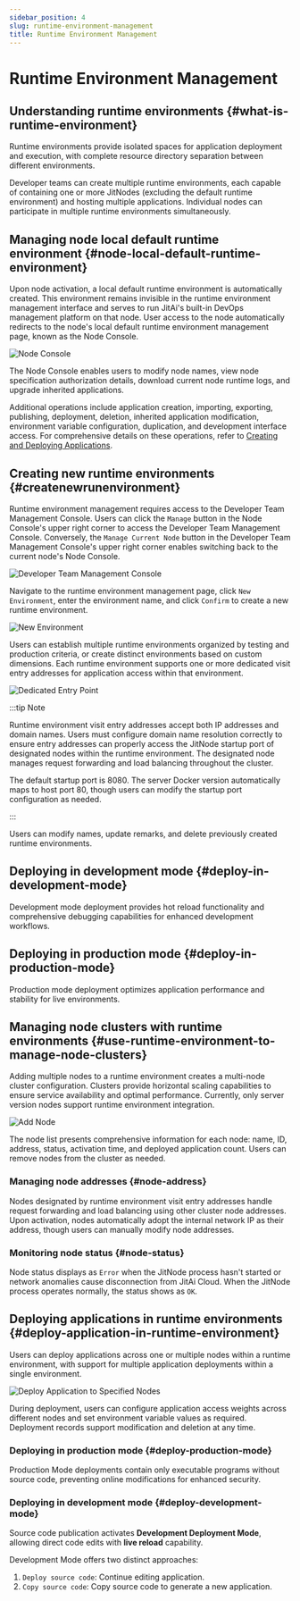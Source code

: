 ```yaml
---
sidebar_position: 4
slug: runtime-environment-management
title: Runtime Environment Management
---
```


# Runtime Environment Management
## Understanding runtime environments {#what-is-runtime-environment}
Runtime environments provide isolated spaces for application deployment and execution, with complete resource directory separation between different environments.

Developer teams can create multiple runtime environments, each capable of containing one or more JitNodes (excluding the default runtime environment) and hosting multiple applications. Individual nodes can participate in multiple runtime environments simultaneously.

## Managing node local default runtime environment {#node-local-default-runtime-environment}
Upon node activation, a local default runtime environment is automatically created. This environment remains invisible in the runtime environment management interface and serves to run JitAi's built-in DevOps management platform on that node. User access to the node automatically redirects to the node's local default runtime environment management page, known as the Node Console.

![Node Console](./img/4/node-console.png "Node Console")

The Node Console enables users to modify node names, view node specification authorization details, download current node runtime logs, and upgrade inherited applications.

Additional operations include application creation, importing, exporting, publishing, deployment, deletion, inherited application modification, environment variable configuration, duplication, and development interface access. For comprehensive details on these operations, refer to [Creating and Deploying Applications](../creating-and-publishing-applications/creating-and-deploying-applications).

## Creating new runtime environments {#createnewrunenvironment}
Runtime environment management requires access to the Developer Team Management Console. Users can click the `Manage` button in the Node Console's upper right corner to access the Developer Team Management Console. Conversely, the `Manage Current Node` button in the Developer Team Management Console's upper right corner enables switching back to the current node's Node Console.

![Developer Team Management Console](./img/4/organization-management-console.png "Developer Team Management Console")

Navigate to the runtime environment management page, click `New Environment`, enter the environment name, and click    `Confirm` to create a new runtime environment.

![New Environment](./img/4/create-runtime-environment.png "New Environment")

Users can establish multiple runtime environments organized by testing and production criteria, or create distinct environments based on custom dimensions. Each runtime environment supports one or more dedicated visit entry addresses for application access within that environment.

![Dedicated Entry Point](./img/4/configure-dedicated-access-entry.png "Dedicated Entry Point")

:::tip Note

Runtime environment visit entry addresses accept both IP addresses and domain names. Users must configure domain name resolution correctly to ensure entry addresses can properly access the JitNode startup port of designated nodes within the runtime environment. The designated node manages request forwarding and load balancing throughout the cluster.

The default startup port is 8080. The server Docker version automatically maps to host port 80, though users can modify the startup port configuration as needed.

:::

Users can modify names, update remarks, and delete previously created runtime environments.

## Deploying in development mode {#deploy-in-development-mode}
Development mode deployment provides hot reload functionality and comprehensive debugging capabilities for enhanced development workflows.

## Deploying in production mode {#deploy-in-production-mode}
Production mode deployment optimizes application performance and stability for live environments.

## Managing node clusters with runtime environments {#use-runtime-environment-to-manage-node-clusters}
Adding multiple nodes to a runtime environment creates a multi-node cluster configuration. Clusters provide horizontal scaling capabilities to ensure service availability and optimal performance. Currently, only server version nodes support runtime environment integration.

![Add Node](./img/4/add-node.png "Add Node")

The node list presents comprehensive information for each node: name, ID, address, status, activation time, and deployed application count. Users can remove nodes from the cluster as needed.

### Managing node addresses {#node-address}
Nodes designated by runtime environment visit entry addresses handle request forwarding and load balancing using other cluster node addresses. Upon activation, nodes automatically adopt the internal network IP as their address, though users can manually modify node addresses.

### Monitoring node status {#node-status}
Node status displays as `Error` when the JitNode process hasn't started or network anomalies cause disconnection from JitAi Cloud. When the JitNode process operates normally, the status shows as `OK`.

## Deploying applications in runtime environments {#deploy-application-in-runtime-environment}
Users can deploy applications across one or multiple nodes within a runtime environment, with support for multiple application deployments within a single environment.

![Deploy Application to Specified Nodes](./img/4/deploy-application-to-specified-node.png "Deploy Application to Specified Nodes")

During deployment, users can configure application access weights across different nodes and set environment variable values as required. Deployment records support modification and deletion at any time.

### Deploying in production mode {#deploy-production-mode} 
Production Mode deployments contain only executable programs without source code, preventing online modifications for enhanced security.

### Deploying in development mode {#deploy-development-mode} 
Source code publication activates **Development Deployment Mode**, allowing direct code edits with **live reload** capability.

Development Mode offers two distinct approaches: 
1. `Deploy source code`: Continue editing application.
2. `Copy source code`: Copy source code to generate a new application.
